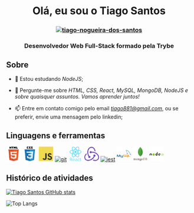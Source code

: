 <h1 align="center">Olá, eu sou o Tiago Santos</h1>
<h3 align="center">
<p align="center">
<a href="https://www.linkedin.com/in/tiago-nogueira-dos-santos/" target="blank"><img align="center" src="https://raw.githubusercontent.com/rahuldkjain/github-profile-readme-generator/master/src/images/icons/Social/linked-in-alt.svg" alt="tiago-nogueira-dos-santos" height="30" width="40" /></a>

<h3 align="center">Desenvolvedor Web Full-Stack formado pela Trybe</h3> 

  

## Sobre

  

- 🌱 Estou  estudando *NodeJS*;

- 💬  Pergunte-me sobre *HTML, CSS, React, MySQL, MongoDB, NodeJS e sobre quaisquer assuntos. Vamos aprender juntos!*
  
- 📫 Entre em contato comigo pelo email *[tiago881@gmail.com](mailto:tiago881@gmail.com)*, ou se preferir, envie uma mensagem pelo linkedin;

  

  

## Linguagens e ferramentas

  

<p align="left"> 
<a href="https://www.w3.org/html/" target="_blank"><img src="https://raw.githubusercontent.com/devicons/devicon/master/icons/html5/html5-original-wordmark.svg" alt="html5" width="40" height="40"/></a> 
<a href="https://www.w3schools.com/css/" target="_blank"><img src="https://raw.githubusercontent.com/devicons/devicon/master/icons/css3/css3-original-wordmark.svg" alt="css3" width="40" height="40"/></a>
<a href="https://developer.mozilla.org/en-US/docs/Web/JavaScript" target="_blank"> <img src="https://raw.githubusercontent.com/devicons/devicon/master/icons/javascript/javascript-original.svg" alt="javascript" width="40" height="40"/></a> 
<a href="https://git-scm.com/" target="_blank"> <img src="https://www.vectorlogo.zone/logos/git-scm/git-scm-icon.svg" alt="git" width="40" height="40"/></a> 
<a href="https://reactjs.org/" target="_blank"> <img src="https://raw.githubusercontent.com/devicons/devicon/master/icons/react/react-original-wordmark.svg" alt="react" width="40" height="40"/></a> 
<a href="https://redux.js.org" target="_blank"> <img src="https://raw.githubusercontent.com/devicons/devicon/master/icons/redux/redux-original.svg" alt="redux" width="40" height="40"/></a>
<a href="https://jestjs.io" target="_blank"> <img src="https://www.vectorlogo.zone/logos/jestjsio/jestjsio-icon.svg" alt="jest" width="40" height="40"/></a>
<a href="https://www.mysql.com/" target="_blank"> <img src="https://raw.githubusercontent.com/devicons/devicon/master/icons/mysql/mysql-original-wordmark.svg" alt="mysql" width="40" height="40"/></a>
<a href="https://www.mongodb.com/" target="_blank"> <img src="https://raw.githubusercontent.com/devicons/devicon/master/icons/mongodb/mongodb-original-wordmark.svg" alt="mongodb" width="40" height="40"/></a> 
<a href="https://nodejs.org" target="_blank"> <img src="https://raw.githubusercontent.com/devicons/devicon/master/icons/nodejs/nodejs-original-wordmark.svg" alt="nodejs" width="40" height="40"/> </a> </p>


## Histórico de atividades
[
![Tiago Santos GitHub stats](https://github-readme-stats.vercel.app/api?username=tiagobalsas)](https://github.com/anuraghazra/github-readme-stats) 
  
![Top Langs](https://github-readme-stats.vercel.app/api/top-langs/?username=tiagobalsas&layout=compact)
